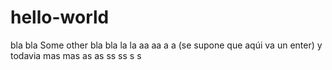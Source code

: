 # hello-world
bla bla
Some other bla bla la la aa aa a a
(se supone que aqúi va un enter)
y todavia mas mas as as ss ss s s
